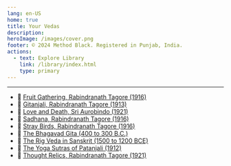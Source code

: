 ```yaml
---
lang: en-US
home: true
title: Your Vedas
description: 
heroImage: /images/cover.png
footer: © 2024 Method Black. Registered in Punjab, India.
actions:
  - text: Explore Library
    link: /library/index.html
    type: primary
---
```


---
- 📕 [Fruit Gathering, Rabindranath Tagore (1916)](./library/modern/fruit-gathering/index.md)
- 📕 [Gitanjali, Rabindranath Tagore (1913)](./library/modern/Gitanjali/index.md)
- 📕 [Love and Death, Sri Aurobindo (1921)](./library/modern/love-and-death/index.md)
- 📕 [Sadhana, Rabindranath Tagore (1916)](./library/modern/Sadhana/index.md) 
- 📕 [Stray Birds, Rabindranath Tagore (1916)](./library/modern/stray-birds/index.md)
- 📕 [The Bhagavad Gita (400 to 300 B.C.)](./library/bhagavad-gita/the-bhagavad-gita/)
- 📕 [The Rig Veda in Sanskrit (1500 to 1200 BCE)](./library/vedas/rig-veda/sanskrit/)
- 📕 [The Yoga Sutras of Patanjali (1912)](./library/modern/yoga-sutras/index.md)
- 📕 [Thought Relics, Rabindranath Tagore (1921)](./library/modern/thought-relics/index.md)